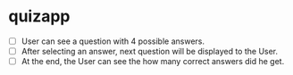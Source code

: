 # quizapp
-   [ ] User can see a question with 4 possible answers.
-   [ ] After selecting an answer, next question will be displayed to the User.
-   [ ] At the end, the User can see the how many correct answers did he get.
